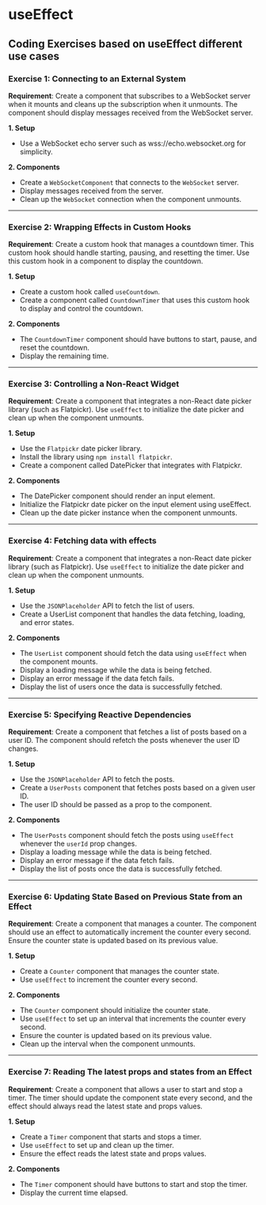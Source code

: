 # useEffect

## Coding Exercises based on useEffect different use cases

### Exercise 1: Connecting to an External System

**Requirement**: Create a component that subscribes to a WebSocket server when it mounts and cleans up the subscription when it unmounts. The component should display messages received from the WebSocket server.

**1. Setup**

-   Use a WebSocket echo server such as wss://echo.websocket.org for simplicity.

**2. Components**

-   Create a `WebSocketComponent` that connects to the `WebSocket` server.
-   Display messages received from the server.
-   Clean up the `WebSocket` connection when the component unmounts.

---

### Exercise 2: Wrapping Effects in Custom Hooks

**Requirement**: Create a custom hook that manages a countdown timer. This custom hook should handle starting, pausing, and resetting the timer. Use this custom hook in a component to display the countdown.

**1. Setup**

-   Create a custom hook called `useCountdown`.
-   Create a component called `CountdownTimer` that uses this custom hook to display and control the countdown.

**2. Components**

-   The `CountdownTimer` component should have buttons to start, pause, and reset the countdown.
-   Display the remaining time.

---

### Exercise 3: Controlling a Non-React Widget

**Requirement**: Create a component that integrates a non-React date picker library (such as Flatpickr). Use `useEffect` to initialize the date picker and clean up when the component unmounts.

**1. Setup**

-   Use the `Flatpickr` date picker library.
-   Install the library using `npm install flatpickr`.
-   Create a component called DatePicker that integrates with Flatpickr.

**2. Components**

-   The DatePicker component should render an input element.
-   Initialize the Flatpickr date picker on the input element using useEffect.
-   Clean up the date picker instance when the component unmounts.

---

### Exercise 4: Fetching data with effects

**Requirement**: Create a component that integrates a non-React date picker library (such as Flatpickr). Use `useEffect` to initialize the date picker and clean up when the component unmounts.

**1. Setup**

-   Use the `JSONPlaceholder` API to fetch the list of users.
-   Create a UserList component that handles the data fetching, loading, and error states.

**2. Components**

-   The `UserList` component should fetch the data using `useEffect` when the component mounts.
-   Display a loading message while the data is being fetched.
-   Display an error message if the data fetch fails.
-   Display the list of users once the data is successfully fetched.

---

### Exercise 5: Specifying Reactive Dependencies

**Requirement**: Create a component that fetches a list of posts based on a user ID. The component should refetch the posts whenever the user ID changes.

**1. Setup**

-   Use the `JSONPlaceholder` API to fetch the posts.
-   Create a `UserPosts` component that fetches posts based on a given user ID.
-   The user ID should be passed as a prop to the component.

**2. Components**

-   The `UserPosts` component should fetch the posts using `useEffect` whenever the `userId` prop changes.
-   Display a loading message while the data is being fetched.
-   Display an error message if the data fetch fails.
-   Display the list of posts once the data is successfully fetched.

---

### Exercise 6: Updating State Based on Previous State from an Effect

**Requirement**: Create a component that manages a counter. The component should use an effect to automatically increment the counter every second. Ensure the counter state is updated based on its previous value.

**1. Setup**

-   Create a `Counter` component that manages the counter state.
-   Use `useEffect` to increment the counter every second.

**2. Components**

-   The `Counter` component should initialize the counter state.
-   Use `useEffect` to set up an interval that increments the counter every second.
-   Ensure the counter is updated based on its previous value.
-   Clean up the interval when the component unmounts.

---

### Exercise 7: Reading The latest props and states from an Effect

**Requirement**: Create a component that allows a user to start and stop a timer. The timer should update the component state every second, and the effect should always read the latest state and props values.

**1. Setup**

-   Create a `Timer` component that starts and stops a timer.
-   Use `useEffect` to set up and clean up the timer.
-   Ensure the effect reads the latest state and props values.

**2. Components**

-   The `Timer` component should have buttons to start and stop the timer.
-   Display the current time elapsed.
